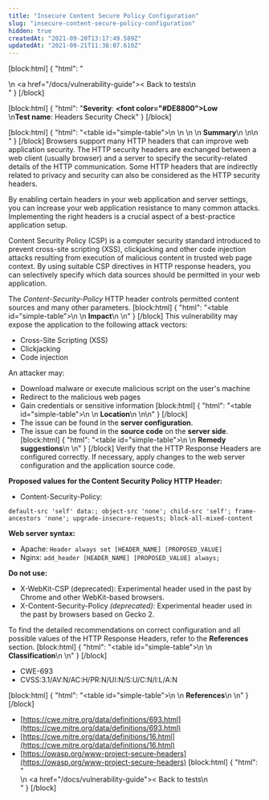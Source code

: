 ```yaml
---
title: "Insecure Content Secure Policy Configuration"
slug: "insecure-content-secure-policy-configuration"
hidden: true
createdAt: "2021-09-20T13:17:49.589Z"
updatedAt: "2021-09-21T11:38:07.610Z"
---
```

[block:html]
{
  "html": "<div>\n  <a href=\"/docs/vulnerability-guide\">< Back to tests</a>\n</div>"
}
[/block]

[block:html]
{
  "html": "<b>Severity</b>: <b><font color=\"#DE8800\">Low</font></b><br>\n<b>Test name</b>: Headers Security Check"
}
[/block]

[block:html]
{
  "html": "<table id=\"simple-table\">\n   <style>\n #simple-table {\n    border-collapse: separate;\n    width: 100%;\n    display: block;\n    display: table;\n  }\n#simple-table th {\n    padding: 1.5%;\n    text-align: left;\n    vertical-align: text-top;\n    background-color: #B2D6DA;\n  </style>\n  <body>\n    <tr>\n        <th><strong>Summary</strong></th>\n    </tr>\n</table>\n  </body>"
}
[/block]
Browsers support many HTTP headers that can improve web application security. The HTTP security headers are exchanged between a web client (usually browser) and a server to specify the security-related details of the HTTP communication. Some HTTP headers that are indirectly related to privacy and security can also be considered as the HTTP security headers.

By enabling certain headers in your web application and server settings, you can increase your web application resistance to many common attacks. Implementing the right headers is a crucial aspect of a best-practice application setup.

Content Security Policy (CSP) is a computer security standard introduced to prevent cross-site scripting (XSS), clickjacking and other code injection attacks resulting from execution of malicious content in trusted web page context. By using suitable CSP directives in HTTP response headers, you can selectively specify which data sources should be permitted in your web application.

The <i>Content-Security-Policy</i> HTTP header controls permitted content sources and many other parameters.
[block:html]
{
  "html": "<table id=\"simple-table\">\n    <tr>\n        <th><strong>Impact</strong></th>\n    </tr>\n</table>"
}
[/block]
This vulnerability may expose the application to the following attack vectors:
* Cross-Site Scripting (XSS)
* Clickjacking
* Code injection

An attacker may:
* Download malware or execute malicious script on the user's machine
* Redirect to the malicious web pages
* Gain credentials or sensitive information
[block:html]
{
  "html": "<table id=\"simple-table\">\n    <tr>\n        <th><strong>Location</strong></th>\n    </tr>\n</table>\n"
}
[/block]
* The issue can be found in the **server configuration**.
* The issue can be found in the **source code** on the **server side**.
[block:html]
{
  "html": "<table id=\"simple-table\">\n    <tr>\n        <th><strong>Remedy suggestions</strong></th>\n    </tr>\n</table>"
}
[/block]
Verify that the HTTP Response Headers are configured correctly. If necessary, apply changes to the web server configuration and the application source code. 

**Proposed values for the Content Security Policy HTTP Header:**
* Content-Security-Policy: 
```
default-src 'self' data:; object-src 'none'; child-src 'self'; frame-ancestors 'none'; upgrade-insecure-requests; block-all-mixed-content
```
**Web server syntax:**
* Apache: `Header always set [HEADER_NAME] [PROPOSED_VALUE]`
* Nginx: `add_header [HEADER_NAME] [PROPOSED_VALUE] always;`

**Do not use:**
* X-WebKit-CSP (deprecated): Experimental header used in the past by Chrome and other WebKit-based browsers.
* X-Content-Security-Policy _(deprecated)_: Experimental header used in the past by browsers based on Gecko 2.

To find the detailed recommendations on correct configuration and all possible values of the HTTP Response Headers, refer to the **References** section.
[block:html]
{
  "html": "<table id=\"simple-table\">\n    <tr>\n        <th><strong>Classification</strong></th>\n    </tr>\n</table>"
}
[/block]
* CWE-693
* CVSS:3.1/AV:N/AC:H/PR:N/UI:N/S:U/C:N/I:L/A:N

[block:html]
{
  "html": "<table id=\"simple-table\">\n    <tr>\n        <th><strong>References</strong></th>\n    </tr>\n</table>"
}
[/block]
* [https://cwe.mitre.org/data/definitions/693.html](https://cwe.mitre.org/data/definitions/693.html)
* [https://cwe.mitre.org/data/definitions/16.html](https://cwe.mitre.org/data/definitions/16.html)
* [https://owasp.org/www-project-secure-headers](https://owasp.org/www-project-secure-headers)
[block:html]
{
  "html": "<div>\n  <a href=\"/docs/vulnerability-guide\">< Back to tests</a>\n</div>"
}
[/block]